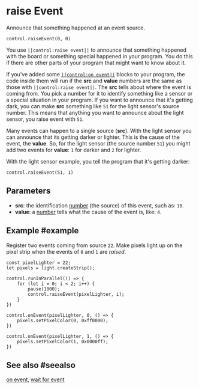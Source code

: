 # raise Event

Announce that something happened at an event source.

```sig
control.raiseEvent(0, 0)
```
You use ``||control:raise event||`` to announce that something happened with the board or something special
happened in your program. You do this if there are other parts of your program that might want
to know about it.

If you've added some [``||control:on event||``](/reference/control/on-event) blocks to your program,
the code inside them will run if the **src** and **value** numbers are the same as those with
``||control:raise event||``. The **src** tells about where the event is coming from. You pick a number
for it to identify something like a sensor or a special situation in your program. If you want
to announce that it's getting dark, you can make **src** something like `51` for the light sensor's
source number. This means that anything you want to announce about the light sensor, you raise
event with `51`.

Many events can happen to a single source (**src**). With the light sensor you can announce that
its getting darker or lighter. This is the cause of the event, the **value**. So, for the light
sensor (the source number `51`) you might add two events for **value**: `1` for darker and `2` for lighter.

With the light sensor example, you tell the program that it's getting darker:

```block
control.raiseEvent(51, 1)
```

## Parameters

* **src**: the identification [number](/types/number) (the source) of this event, such as: `10`.
* **value**: a [number](/types/number) tells what the cause of the event is, like: `4`.

## Example #example

Register two events coming from source `22`. Make pixels light up on the pixel strip when
the events of `0` and `1` are _raised_.

```blocks
const pixelLighter = 22;
let pixels = light.createStrip();

control.runInParallel(() => {
    for (let i = 0; i < 2; i++) {
        pause(1000);
        control.raiseEvent(pixelLighter, i);
    }
})

control.onEvent(pixelLighter, 0, () => {
    pixels.setPixelColor(0, 0xff0000);
})

control.onEvent(pixelLighter, 1, () => {
    pixels.setPixelColor(1, 0x0000ff);
})
```

## See also #seealso

[on event](/libs/base/docs/reference/control/on-event), [wait for event](/libs/base/docs/reference/control/wait-for-event)
